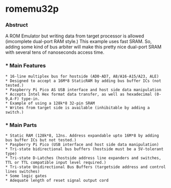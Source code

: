 # romemu32p
### Abstruct
A ROM Emulator but writing data from target processor is allowed (imcomplete dual-port RAM style.)
This example uses fast SRAM. So, adding some kind of bus arbiter will make this pretty nice dual-port SRAM with several tens of nanoseconds access time.
### * Main Features
    * 16-line multiplex bus for hostside (AD0-AD7, A8/A16-A15/A23, ALE)
    * Designed to accept a 16M*8 StaticRAM by adding bus buffer ICs (not tested.)
    * Paspberry Pi Pico AS USB interface and host side data manipulation
    * Accepts Intel Hex format data transfer, as well as hexadecimal (0-9,A-F) type-in. 
    * Example of using a 128k*8 32-pin SRAM
    * Writes from target side is available (inhibitable by adding a switch.)
   
### * Main Parts
    * Static RAM (128k*8, 12ns. Address expandable upto 16M*8 by adding bus buffer ICs but not tested.)
    * Paspberry Pi Pico (USB interface and host side data manipulation)
    * Tri-state bidirectional bus buffers (hostside must be a 5V-tolerant type) 
    * Tri-state D-Latches (hostside address line expanders and switches, TTL or TTL compatible input level required.)
    * Tri-state Unidirectional Bus Buffers (targetside address and control lines switches)
    * Some logic gates
    * Adequate length of reset signal output cord
